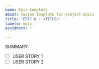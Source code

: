 ```yaml
---
name: Epic template
about: Custom tamplate for project epics
title: 'EPIC N : <TITLE>'
labels: epic
assignees: ''

---
```


SUMMARY: 

- [ ] USER STORY 1
- [ ] USER STORY 2
